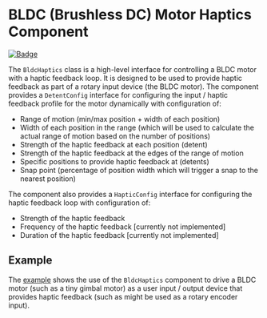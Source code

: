 # BLDC (Brushless DC) Motor Haptics Component

[![Badge](https://components.espressif.com/components/espp/bldc_haptics/badge.svg)](https://components.espressif.com/components/espp/bldc_haptics)

The `BldcHaptics` class is a high-level interface for controlling a BLDC motor
with a haptic feedback loop. It is designed to be used to provide haptic
feedback as part of a rotary input device (the BLDC motor). The component
provides a `DetentConfig` interface for configuring the input / haptic feedback
profile for the motor dynamically with configuration of:

  - Range of motion (min/max position + width of each position)
  - Width of each position in the range (which will be used to calculate the
    actual range of motion based on the number of positions)
  - Strength of the haptic feedback at each position (detent)
  - Strength of the haptic feedback at the edges of the range of motion
  - Specific positions to provide haptic feedback at (detents)
  - Snap point (percentage of position width which will trigger a snap to the
    nearest position)

The component also provides a `HapticConfig` interface for configuring the
haptic feedback loop with configuration of:

  - Strength of the haptic feedback
  - Frequency of the haptic feedback [currently not implemented]
  - Duration of the haptic feedback [currently not implemented]

## Example

The [example](./example) shows the use of the `BldcHaptics` component to drive a
BLDC motor (such as a tiny gimbal motor) as a user input / output device that
provides haptic feedback (such as might be used as a rotary encoder input).

